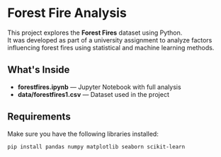 # Forest Fire Analysis

This project explores the **Forest Fires** dataset using Python.  
It was developed as part of a university assignment to analyze factors influencing forest fires using statistical and machine learning methods.

## What's Inside
- **forestfires.ipynb** — Jupyter Notebook with full analysis
- **data/forestfires1.csv** — Dataset used in the project

## Requirements
Make sure you have the following libraries installed:
```bash
pip install pandas numpy matplotlib seaborn scikit-learn
